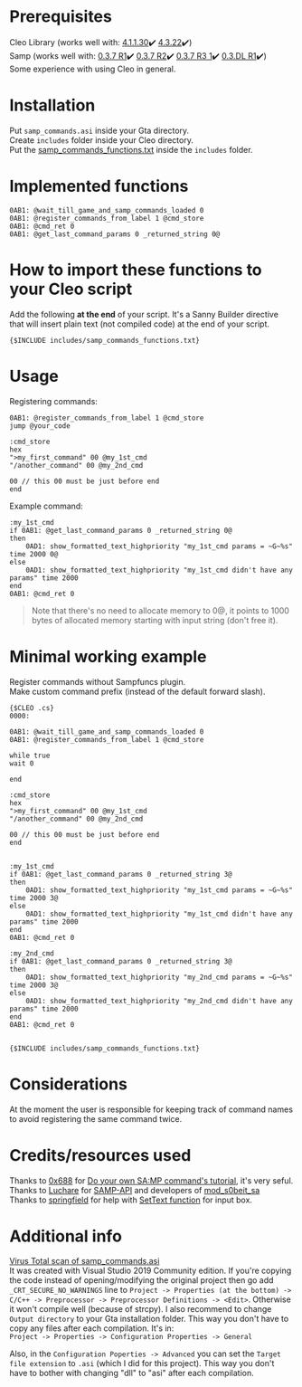 # Prerequisites
Cleo Library (works well with: [4.1.1.30](https://cleo.li/cleo4/CLEO4.1_setup.exe):heavy_check_mark: [4.3.22](https://cleo.li/cleo4/CLEO4_setup.exe):heavy_check_mark:)  
Samp (works well with: [0.3.7 R1](http://files.sa-mp.com/sa-mp-0.3.7-install.exe):heavy_check_mark: [0.3.7 R2](http://files.sa-mp.com/sa-mp-0.3.7-R2-install.exe):heavy_check_mark: [0.3.7 R3 1](http://files.sa-mp.com/sa-mp-0.3.7-R3-1-install.exe):heavy_check_mark: [0.3.DL R1](http://files.sa-mp.com/sa-mp-0.3.DL-R1-install.exe):heavy_check_mark:)  
Some experience with using Cleo in general.  


# Installation
Put `samp_commands.asi` inside your Gta directory.  
Create `includes` folder inside your Cleo directory.  
Put the [samp_commands_functions.txt](https://github.com/michalmonday/samp_commands/blob/master/samp_commands_functions.txt) inside the `includes` folder.  


# Implemented functions  
```
0AB1: @wait_till_game_and_samp_commands_loaded 0
0AB1: @register_commands_from_label 1 @cmd_store
0AB1: @cmd_ret 0
0AB1: @get_last_command_params 0 _returned_string 0@ 
```

# How to import these functions to your Cleo script
Add the following **at the end** of your script. It's a Sanny Builder directive that will insert plain text (not compiled code) at the end of your script.  
```
{$INCLUDE includes/samp_commands_functions.txt}
```

# Usage   
Registering commands:  
```
0AB1: @register_commands_from_label 1 @cmd_store
jump @your_code

:cmd_store
hex
">my_first_command" 00 @my_1st_cmd     
"/another_command" 00 @my_2nd_cmd

00 // this 00 must be just before end
end
```

Example command:  
```
:my_1st_cmd
if 0AB1: @get_last_command_params 0 _returned_string 0@
then
    0AD1: show_formatted_text_highpriority "my_1st_cmd params = ~G~%s" time 2000 0@
else 
    0AD1: show_formatted_text_highpriority "my_1st_cmd didn't have any params" time 2000
end
0AB1: @cmd_ret 0
```

> Note that there's no need to allocate memory to 0@, it points to 1000 bytes of allocated memory starting with input string (don't free it).  


# Minimal working example
Register commands without Sampfuncs plugin.  
Make custom command prefix (instead of the default forward slash).   
```
{$CLEO .cs}
0000:

0AB1: @wait_till_game_and_samp_commands_loaded 0
0AB1: @register_commands_from_label 1 @cmd_store

while true 
wait 0 

end

:cmd_store
hex
">my_first_command" 00 @my_1st_cmd     
"/another_command" 00 @my_2nd_cmd

00 // this 00 must be just before end
end


:my_1st_cmd
if 0AB1: @get_last_command_params 0 _returned_string 3@
then
    0AD1: show_formatted_text_highpriority "my_1st_cmd params = ~G~%s" time 2000 3@
else 
    0AD1: show_formatted_text_highpriority "my_1st_cmd didn't have any params" time 2000
end
0AB1: @cmd_ret 0

:my_2nd_cmd
if 0AB1: @get_last_command_params 0 _returned_string 3@
then
    0AD1: show_formatted_text_highpriority "my_2nd_cmd params = ~G~%s" time 2000 3@
else 
    0AD1: show_formatted_text_highpriority "my_2nd_cmd didn't have any params" time 2000
end
0AB1: @cmd_ret 0


{$INCLUDE includes/samp_commands_functions.txt}
```

# Considerations  
At the moment the user is responsible for keeping track of command names to avoid registering the same command twice.  


# Credits/resources used
Thanks to [0x688](http://ugbase.eu/index.php?members/0x688.2/) for [Do your own SA:MP command's tutorial](http://ugbase.eu/index.php?threads/do-your-own-sa-mp-commands.18694/), it's very seful.  
Thanks to [Luchare](https://github.com/LUCHARE/) for [SAMP-API](https://github.com/BlastHackNet/SAMP-API) and developers of [mod_s0beit_sa](https://github.com/BlastHackNet/mod_s0beit_sa-1)  
Thanks to [springfield](http://ugbase.eu/index.php?members/springfield.56/) for help with [SetText function](http://ugbase.eu/index.php?threads/set-or-clear-chat-input-text.20795/#post-121558) for input box.  


# Additional info
[Virus Total scan of samp_commands.asi](https://www.virustotal.com/gui/file/f0bfc58c48f5e50166bfb1b1107d386fd2bbba6ffc69cbf9a011646a0fdce3a6/detection)  
It was created with Visual Studio 2019 Community edition. If you're copying the code instead of opening/modifying the original project then go add `_CRT_SECURE_NO_WARNINGS` line to `Project -> Properties (at the bottom) -> C/C++ -> Preprocessor -> Preprocessor Definitions -> <Edit>`. Otherwise it won't compile well (because of strcpy). I also recommend to change `Output directory` to your Gta installation folder. This way you don't have to copy any files after each compilation. It's in:  
`Project -> Properties -> Configuration Properties -> General`

Also, in the `Configuration Poperties -> Advanced` you can set the `Target file extension` to `.asi` (which I did for this project). This way you don't have to bother with changing "dll" to "asi" after each compilation.